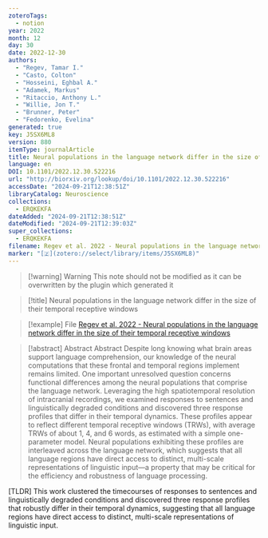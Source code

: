 ```yaml
---
zoteroTags:
  - notion
year: 2022
month: 12
day: 30
date: 2022-12-30
authors:
  - "Regev, Tamar I."
  - "Casto, Colton"
  - "Hosseini, Eghbal A."
  - "Adamek, Markus"
  - "Ritaccio, Anthony L."
  - "Willie, Jon T."
  - "Brunner, Peter"
  - "Fedorenko, Evelina"
generated: true
key: J5SX6ML8
version: 880
itemType: journalArticle
title: Neural populations in the language network differ in the size of their temporal receptive windows
language: en
DOI: 10.1101/2022.12.30.522216
url: "http://biorxiv.org/lookup/doi/10.1101/2022.12.30.522216"
accessDate: "2024-09-21T12:38:51Z"
libraryCatalog: Neuroscience
collections:
  - ERQKEKFA
dateAdded: "2024-09-21T12:38:51Z"
dateModified: "2024-09-21T12:39:03Z"
super_collections:
  - ERQKEKFA
filename: Regev et al. 2022 - Neural populations in the language network differ in the size of their temporal receptive windows
marker: "[🇿](zotero://select/library/items/J5SX6ML8)"
---
```


>[!warning] Warning
> This note should not be modified as it can be overwritten by the plugin which generated it

> [!title] Neural populations in the language network differ in the size of their temporal receptive windows

> [!example] File
> [Regev et al. 2022 - Neural populations in the language network differ in the size of their temporal receptive windows](Regev%20et%20al.%202022%20-%20Neural%20populations%20in%20the%20language%20network%20differ%20in%20the%20size%20of%20their%20temporal%20receptive%20windows.pdf)

> [!abstract] Abstract
> Abstract
>           Despite long knowing what brain areas support language comprehension, our knowledge of the neural computations that these frontal and temporal regions implement remains limited. One important unresolved question concerns functional differences among the neural populations that comprise the language network. Leveraging the high spatiotemporal resolution of intracranial recordings, we examined responses to sentences and linguistically degraded conditions and discovered three response profiles that differ in their temporal dynamics. These profiles appear to reflect different temporal receptive windows (TRWs), with average TRWs of about 1, 4, and 6 words, as estimated with a simple one-parameter model. Neural populations exhibiting these profiles are interleaved across the language network, which suggests that all language regions have direct access to distinct, multi-scale representations of linguistic input—a property that may be critical for the efficiency and robustness of language processing.

[TLDR] This work clustered the timecourses of responses to sentences and linguistically degraded conditions and discovered three response profiles that robustly differ in their temporal dynamics, suggesting that all language regions have direct access to distinct, multi-scale representations of linguistic input.

